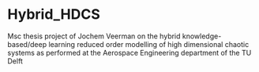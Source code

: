 # Hybrid_HDCS
Msc thesis project of Jochem Veerman on the hybrid knowledge-based/deep learning reduced order modelling of high dimensional chaotic systems as performed at the Aerospace Engineering department of the TU Delft

